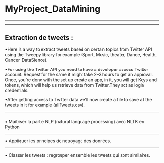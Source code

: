 # MyProject_DataMining
***
***
## Extraction de tweets :
•Here is a way to extract tweets based on certain topics from Twitter API using the Tweepy library for example (Sport, Music, theater, Dance, Health, Cancer, DataSience).

•For using the Twitter API you need to have a developer access Twitter account. Request for the same it might take 2–3 hours to get an approval. Once, you’re done with the set up create an app, in it, you will get Keys and tokens, which will help us retrieve data from Twitter.They act as login credentials.

•After getting access to Twitter data we’ll now create a file to save all the tweets in it for example (allTweets.csv).
***
###
• Maitriser la partie NLP (natural language processing) avec NLTK en Python.
***
• Appliquer les principes de nettoyage des données.
***
• Classer les tweets : regrouper ensemble les tweets qui sont similaires.
